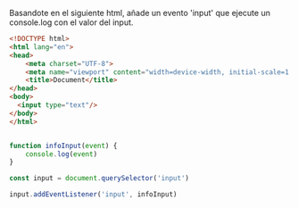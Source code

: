 Basandote en el siguiente html, añade un evento 'input' que ejecute un console.log con el valor del input.

```html
<!DOCTYPE html>
<html lang="en">
<head>
    <meta charset="UTF-8">
    <meta name="viewport" content="width=device-width, initial-scale=1.0">
    <title>Document</title>
</head>
<body>
  <input type="text"/>
</body>
</html>
```

```js

function infoInput(event) {
    console.log(event)
}

const input = document.querySelector('input')

input.addEventListener('input', infoInput)

```